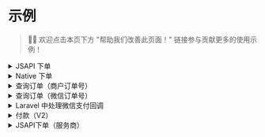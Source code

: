 # 示例

> 👏🏻 欢迎点击本页下方 "帮助我们改善此页面！" 链接参与贡献更多的使用示例！



<details>
    <summary>JSAPI 下单</summary>

> 官方文档：<https://pay.weixin.qq.com/wiki/doc/apiv3/apis/chapter3_1_1.shtml>

```php
$response = $app->getClient()->postJson("v3/pay/transactions/jsapi", [
   "mchid" => "1518700000", // <---- 请修改为您的商户号
   "out_trade_no" => "native12177525012012070352333'.rand(1,1000).'",
   "appid" => "wx6222e9f48a0xxxxx", // <---- 请修改为服务号的 appid
   "description" => "Image形象店-深圳腾大-QQ公仔",
   "notify_url" => "https://weixin.qq.com/",
   "amount" => [
        "total" => 1,
        "currency" => "CNY"
    ],
    "payer" => [
        "openid" => "o4GgauInH_RCEdvrrNGrnxxxxxx" // <---- 请修改为服务号下单用户的 openid
    ]
]);

\dd($response->toArray(false));
```

</details>


<details>
    <summary>Native 下单</summary>

```php
$response = $app->getClient()->postJson('v3/pay/transactions/native', [
    'mchid' => (string)$app->getMerchant()->getMerchantId(),
    'out_trade_no' => 'native20210720xxx',
    'appid' => 'wxe2fb06xxxxxxxxxx6',
    'description' => 'Image形象店-深圳腾大-QQ公仔',
    'notify_url' => 'https://weixin.qq.com/',
    'amount' => [
        'total' => 1,
        'currency' => 'CNY',
    ]
]);

print_r($response->toArray(false));
```
</details>


<details>
    <summary>查询订单（商户订单号）</summary>

```php

$outTradeNo = 'native20210720xxx';
$response = $app->getClient()->get("v3/pay/transactions/out-trade-no/{$outTradeNo}", [
    'query'=>[
        'mchid' =>  $app->getMerchant()->getMerchantId()
    ]
]);

print_r($response->toArray());
```
</details>


<details>
    <summary>查询订单（微信订单号）</summary>

```php
$transactionId = '217752501201407033233368018';
$response = $app->getClient()->get("pay/transactions/id/{$transactionId}", [
    'query'=>[
        'mchid' =>  $app->getMerchant()->getMerchantId()
    ]
]);

print_r($response->toArray());
```
</details>

<details>
    <summary>Laravel 中处理微信支付回调</summary>

> 记得需要将此类路由关闭 csrf 验证。

```php
// 假设你设置的通知地址notify_url为: https://easywechat.com/payment_notify

// 注意：通知地址notify_url必须为https协议

Route::post('payment_notify', function () {
    // $app 为你实例化的支付对象，此处省略实例化步骤
    $server = $app->getServer();

    // 处理支付结果事件
    $server->handlePaid(function ($message) {
        // $message 为微信推送的通知结果，详看微信官方文档

        // 微信支付订单号 $message['transaction_id']
        // 商户订单号 $message['out_trade_no']
        // 商户号 $message['mchid']
        // 具体看微信官方文档...
        // 进行业务处理，如存数据库等...
    });

    // 处理退款结果事件
    $server->handleRefunded(function ($message) {
        // 同上，$message 详看微信官方文档
        // 进行业务处理，如存数据库等...
    });

    return $server->serve();
});
```
</details>
  
<details>
   <summary>付款（V2）</summary>

```php
$response = $api->post('/mmpaymkttransfers/promotion/transfers', [
    'body' => [
        'mch_appid' => $app->getConfig()['app_id'],     //注意在配置文件中加上app_id
        'mchid' => $app->getConfig()['mch_id'],         //商户号
        'partner_trade_no' => '202203081646729819743',  // 商户订单号，需保持唯一性(只能是字母或者数字，不能包含有符号)
        'openid' => 'ogn1H45HCRxVRiEMLbLLuABbxxxx',     //用户openid
        'check_name' => 'FORCE_CHECK',                  // NO_CHECK：不校验真实姓名, FORCE_CHECK：强校验真实姓名
        're_user_name'=> '用户真实姓名',                  // 如果 check_name 设置为 FORCE_CHECK 则必填用户真实姓名
        'amount' => '100',                              //金额
        'desc' => '理赔',                                // 企业付款操作说明信息。必填
    ],
    'local_cert' => $app->getConfig()['certificate'], //v2证书绝对路径
    'local_pk' => $app->getConfig()['private_key'],   //v2证书密钥绝对路径
]);

print_r($response->toArray());
```
</details>


<details>
   <summary>JSAPI下单（服务商）</summary>

   > 官方文档：<[https://pay.weixin.qq.com/wiki/doc/apiv3/apis/chapter3_1_1.shtml](https://pay.weixin.qq.com/docs/partner/apis/partner-jsapi-payment/partner-jsons/partner-jsapi-prepay.html)>

```php
 $response = $app->getClient()->postJson("v3/pay/partner/transactions/jsapi", [
            "sp_appid" => $appId, // 服务商应用ID
            "sp_mchid" => '********', // 服务商户号
            'sub_mchid' => '*********', // 子商户号/二级商户号
            "sub_appid" => '********', // 子商户/二级商户应用ID(选填)
            "description" => $this->payDesc($from), // 商品描述
            "out_trade_no" => $order['pay_sn'], // 商户订单号
            "notify_url" => $this->config['notify_url'], // 通知地址
            "amount" => [
                "total" => intval($order['order_amount'] * 100), // 总金额
            ], // 订单金额信息
            "payer" => [
                "sp_openid" => $this->auth['openid'], // 用户服务标识，户在服务商AppID下的唯一标识
                "sub_openid" => $this->auth['openid'] // 用户子标识，用户在子商户AppID下的唯一标识。若传sub_openid，那sub_appid必填。下单前需获取到用户的OpenID
            ], // 支付者,(sp_openid 和 sub_openid 二选一)
            'attach' => $from
        ]);

print_r($response->toArray());
```
</details>
  
<!--
<details>
    <summary>标题</summary>
内容
</details>
-->
